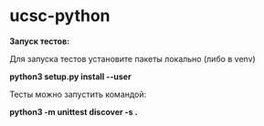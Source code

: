 # ucsc-python
<p><b>Запуск тестов:</b></p>
<p>Для запуска тестов установите пакеты локально (либо в venv)</p>
<b>python3 setup.py install --user</b>
<p>Тесты можно запустить командой:</p>
 <b>python3 -m unittest discover -s .</b> 
